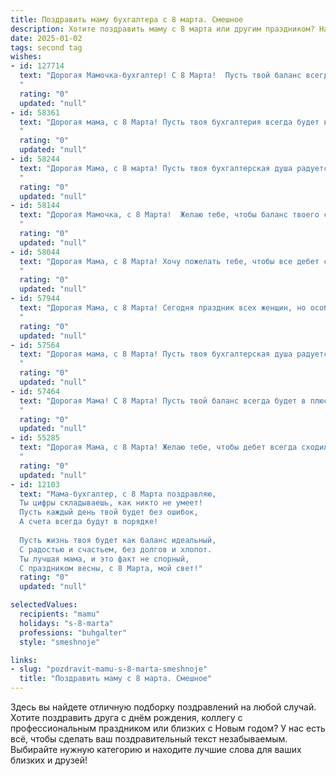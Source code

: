 ```yaml
---
title: Поздравить маму бухгалтера с 8 марта. Смешное
description: Хотите поздравить маму с 8 марта или другим праздником? Наш ИИ создаст незабываемое поздравление, а вы обязательно выделитесь среди других.  
date: 2025-01-02
tags: second tag
wishes:
- id: 127714
  text: "Дорогая Мамочка-бухгалтер! С 8 Марта!  Пусть твой баланс всегда будет положительным, а дебиторы — исправными плательщиками! Желаю тебе океана цветов, горы подарков и чтобы все твои отчеты сходились без калькулятора (ну, почти!).  С праздником!
  "
  rating: "0"
  updated: "null"
- id: 58361
  text: "Дорогая мама, с 8 Марта! Пусть твоя бухгалтерия всегда будет в плюсе, а дебет с кредитом сходятся как твоя улыбка с моим настроением после твоего торта! 🎉🤪
  "
  rating: "0"
  updated: "null"
- id: 58244
  text: "Дорогая Мама, с 8 марта! Пусть твоя бухгалтерская душа радуется не только от идеально сведенных балансов, но и от подарков, цветов и внимания! 😉💐  Желаю тебе  много-много  позитивных цифр в жизни,  а особенно, в графе \"Счастье\"! 🎉
  "
  rating: "0"
  updated: "null"
- id: 58144
  text: "Дорогая Мамочка, с 8 Марта!  Желаю тебе, чтобы баланс твоего счастья всегда был положительный, а дебетовые расходы на удовольствия были бесконечны!  Будь самой счастливой  бухгалтершей в мире!
  "
  rating: "0"
  updated: "null"
- id: 58044
  text: "Дорогая Мама, с 8 Марта! Хочу пожелать тебе, чтобы все дебет с кредитом сходился, а в твоей жизни не было ни капли стресса, только сладкие конфетки и радостные улыбки! 😉
  "
  rating: "0"
  updated: "null"
- id: 57944
  text: "Дорогая Мама, с 8 Марта! Сегодня праздник всех женщин, но особенно тех, кто с легкостью подсчитывает деньги, как ты с дебетом и кредитом! Желаю тебе, чтобы твой баланс всегда был в плюсе, а расходы - только на приятные вещи 😊
  "
  rating: "0"
  updated: "null"
- id: 57564
  text: "Дорогая мама, с 8 Марта! Пусть твоя бухгалтерская душа радуется не только от сведенных дебетов с кредитами, но и от радостных сюрпризов, красивых цветов и, конечно же, вкусных тортов!
  "
  rating: "0"
  updated: "null"
- id: 57464
  text: "Дорогая Мама! С 8 Марта! Пусть твой баланс всегда будет в плюсе, а дебетовые операции приносят только радость! 😉
  "
  rating: "0"
  updated: "null"
- id: 55285
  text: "Дорогая Мама, с 8 Марта! Желаю тебе, чтобы дебет всегда сходился с кредитом, а баланс был всегда в твою пользу! 😜  Пусть работа приносит только радость, а дома тебя ждут только приятные сюрпризы! ❤️
  "
  rating: "0"
  updated: "null"
- id: 12103
  text: "Мама-бухгалтер, с 8 Марта поздравляю,
  Ты цифры складываешь, как никто не умеет!
  Пусть каждый день твой будет без ошибок,
  А счета всегда будут в порядке!
  
  Пусть жизнь твоя будет как баланс идеальный,
  С радостью и счастьем, без долгов и хлопот.
  Ты лучшая мама, и это факт не спорный,
  С праздником весны, с 8 Марта, мой свет!"
  rating: "0"
  updated: "null"

selectedValues:
  recipients: "mamu"
  holidays: "s-8-marta"
  professions: "buhgalter"
  style: "smeshnoje"

links:
- slug: "pozdravit-mamu-s-8-marta-smeshnoje"
  title: "Поздравить маму с 8 марта. Смешное"
---
```


Здесь вы найдете отличную подборку поздравлений на любой случай.
Хотите поздравить друга с днём рождения, коллегу с профессиональным праздником или близких с Новым годом? У нас есть всё, чтобы сделать ваш поздравительный текст незабываемым. Выбирайте нужную категорию и находите лучшие слова для ваших близких и друзей!

